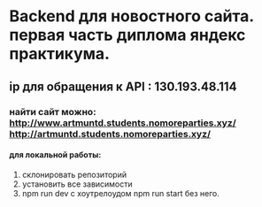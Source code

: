 # Backend для новостного сайта. первая часть диплома яндекс практикума.
## ip для обращения к API :  130.193.48.114 

### найти сайт можно: http://www.artmuntd.students.nomoreparties.xyz/ http://artmuntd.students.nomoreparties.xyz/

#### для локальной работы:
1) склонировать репозиторий 
2) установить все зависимости 
3) npm run dev с хоутрелоудом npm run start без него.
